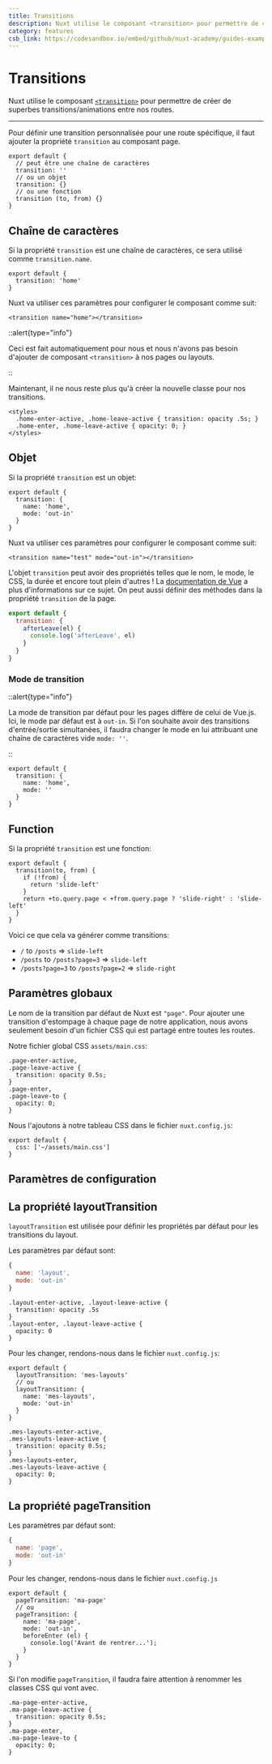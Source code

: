 ```yaml
---
title: Transitions
description: Nuxt utilise le composant <transition> pour permettre de créer de superbes transitions/animations entre nos routes.
category: features
csb_link: https://codesandbox.io/embed/github/nuxt-academy/guides-examples/tree/master/03_features/05_transitions?fontsize=14&hidenavigation=1&theme=dark
---
```

# Transitions

Nuxt utilise le composant [`<transition>`](http://vuejs.org/v2/guide/transitions.html#Transitioning-Single-Elements-Components) pour permettre de créer de superbes transitions/animations entre nos routes.

---

Pour définir une transition personnalisée pour une route spécifique, il faut ajouter la propriété `transition` au composant page.

```js{}[pages/index.vue]
export default {
  // peut être une chaîne de caractères
  transition: ''
  // ou un objet
  transition: {}
  // ou une fonction
  transition (to, from) {}
}
```

## Chaîne de caractères

Si la propriété `transition` est une chaîne de caractères, ce sera utilisé comme `transition.name`.

```js{}[pages/index.vue]
export default {
  transition: 'home'
}
```

Nuxt va utiliser ces paramètres pour configurer le composant comme suit:

```html{}[pages/index.vue]
<transition name="home"></transition>
```

::alert{type="info"}

Ceci est fait automatiquement pour nous et nous n'avons pas besoin d'ajouter de composant `<transition>` à nos pages ou layouts.

::

Maintenant, il ne nous reste plus qu'à créer la nouvelle classe pour nos transitions.

```html{}[pages/index.vue]
<styles>
  .home-enter-active, .home-leave-active { transition: opacity .5s; }
  .home-enter, .home-leave-active { opacity: 0; }
</styles>
```

## Objet

Si la propriété `transition` est un objet:

```js{}[pages/index.vue]
export default {
  transition: {
    name: 'home',
    mode: 'out-in'
  }
}
```

Nuxt va utiliser ces paramètres pour configurer le composant comme suit:

```html{}[pages/index.vue]
<transition name="test" mode="out-in"></transition>
```

L'objet `transition` peut avoir des propriétés telles que le nom, le mode, le CSS, la durée et encore tout plein d'autres ! La [documentation de Vue](https://v2.vuejs.org/v2/guide/transitions.html) a plus d'informations sur ce sujet. On peut aussi définir des méthodes dans la propriété `transition` de la page.

```js
export default {
  transition: {
    afterLeave(el) {
      console.log('afterLeave', el)
    }
  }
}
```

### Mode de transition

::alert{type="info"}

La mode de transition par défaut pour les pages diffère de celui de Vue.js. Ici, le mode par défaut est à `out-in`. Si l'on souhaite avoir des transitions d'entrée/sortie simultanées, il faudra changer le mode en lui attribuant une chaîne de caractères vide `mode: ''`.

::

```js{}[pages/index.vue]
export default {
  transition: {
    name: 'home',
    mode: ''
  }
}
```

## Function

Si la propriété `transition` est une fonction:

```js{}[pages/index.vue]
export default {
  transition(to, from) {
    if (!from) {
      return 'slide-left'
    }
    return +to.query.page < +from.query.page ? 'slide-right' : 'slide-left'
  }
}
```

Voici ce que cela va générer comme transitions:

- `/` to `/posts` => `slide-left`
- `/posts` to `/posts?page=3` => `slide-left`
- `/posts?page=3` to `/posts?page=2` => `slide-right`

## Paramètres globaux

Le nom de la transition par défaut de Nuxt est `"page"`. Pour ajouter une transition d'estompage à chaque page de notre application, nous avons seulement besoin d'un fichier CSS qui est partagé entre toutes les routes.

Notre fichier global CSS `assets/main.css`:

```css{}[assets/main.css]
.page-enter-active,
.page-leave-active {
  transition: opacity 0.5s;
}
.page-enter,
.page-leave-to {
  opacity: 0;
}
```

Nous l'ajoutons à notre tableau CSS dans le fichier `nuxt.config.js`:

```js{}[nuxt.config.js]
export default {
  css: ['~/assets/main.css']
}
```

## Paramètres de configuration

## La propriété layoutTransition

`layoutTransition` est utilisée pour définir les propriétés par défaut pour les transitions du layout.

Les paramètres par défaut sont:

```js
{
  name: 'layout',
  mode: 'out-in'
}
```

```js{}[assets/main.css]
.layout-enter-active, .layout-leave-active {
  transition: opacity .5s
}
.layout-enter, .layout-leave-active {
  opacity: 0
}
```

Pour les changer, rendons-nous dans le fichier `nuxt.config.js`:

```js{}[nuxt.config.js]
export default {
  layoutTransition: 'mes-layouts'
  // ou
  layoutTransition: {
    name: 'mes-layouts',
    mode: 'out-in'
  }
}
```

```css{}[assets/main.css]
.mes-layouts-enter-active,
.mes-layouts-leave-active {
  transition: opacity 0.5s;
}
.mes-layouts-enter,
.mes-layouts-leave-active {
  opacity: 0;
}
```

## La propriété pageTransition

Les paramètres par défaut sont:

```js
{
  name: 'page',
  mode: 'out-in'
}
```

Pour les changer, rendons-nous dans le fichier `nuxt.config.js`

```js{}[nuxt.config.js]
export default {
  pageTransition: 'ma-page'
  // ou
  pageTransition: {
    name: 'ma-page',
    mode: 'out-in',
    beforeEnter (el) {
      console.log('Avant de rentrer...');
    }
  }
}
```

Si l'on modifie `pageTransition`, il faudra faire attention à renommer les classes CSS qui vont avec.

```css{}[assets/main.css]
.ma-page-enter-active,
.ma-page-leave-active {
  transition: opacity 0.5s;
}
.ma-page-enter,
.ma-page-leave-to {
  opacity: 0;
}
```
